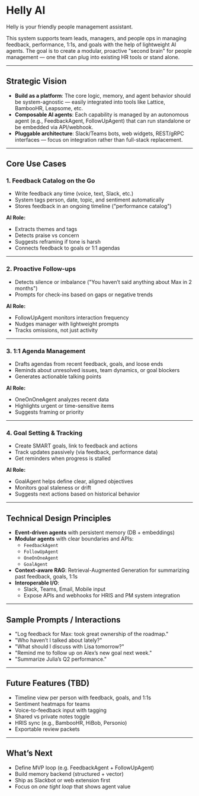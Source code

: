 # Helly AI

Helly is your friendly people management assistant. 

This system supports team leads, managers, and people ops in managing feedback, performance, 1:1s, and goals with the help of lightweight AI agents. The goal is to create a modular, proactive "second brain" for people management — one that can plug into existing HR tools or stand alone.

---

## Strategic Vision

- **Build as a platform**: The core logic, memory, and agent behavior should be system-agnostic — easily integrated into tools like Lattice, BambooHR, Leapsome, etc.
- **Composable AI agents**: Each capability is managed by an autonomous agent (e.g., FeedbackAgent, FollowUpAgent) that can run standalone or be embedded via API/webhook.
- **Pluggable architecture**: Slack/Teams bots, web widgets, REST/gRPC interfaces — focus on integration rather than full-stack replacement.

---

## Core Use Cases

### 1. **Feedback Catalog on the Go**
- Write feedback any time (voice, text, Slack, etc.)
- System tags person, date, topic, and sentiment automatically
- Stores feedback in an ongoing timeline ("performance catalog")

**AI Role:**
- Extracts themes and tags
- Detects praise vs concern
- Suggests reframing if tone is harsh
- Connects feedback to goals or 1:1 agendas

---

### 2. **Proactive Follow-ups**
- Detects silence or imbalance ("You haven’t said anything about Max in 2 months")
- Prompts for check-ins based on gaps or negative trends

**AI Role:**
- FollowUpAgent monitors interaction frequency
- Nudges manager with lightweight prompts
- Tracks omissions, not just activity

---

### 3. **1:1 Agenda Management**
- Drafts agendas from recent feedback, goals, and loose ends
- Reminds about unresolved issues, team dynamics, or goal blockers
- Generates actionable talking points

**AI Role:**
- OneOnOneAgent analyzes recent data
- Highlights urgent or time-sensitive items
- Suggests framing or priority

---

### 4. **Goal Setting & Tracking**
- Create SMART goals, link to feedback and actions
- Track updates passively (via feedback, performance data)
- Get reminders when progress is stalled

**AI Role:**
- GoalAgent helps define clear, aligned objectives
- Monitors goal staleness or drift
- Suggests next actions based on historical behavior

---

## Technical Design Principles

- **Event-driven agents** with persistent memory (DB + embeddings)
- **Modular agents** with clear boundaries and APIs:
  - `FeedbackAgent`
  - `FollowUpAgent`
  - `OneOnOneAgent`
  - `GoalAgent`
- **Context-aware RAG**: Retrieval-Augmented Generation for summarizing past feedback, goals, 1:1s
- **Interoperable I/O**:
  - Slack, Teams, Email, Mobile input
  - Expose APIs and webhooks for HRIS and PM system integration

---

## Sample Prompts / Interactions

- "Log feedback for Max: took great ownership of the roadmap."
- "Who haven’t I talked about lately?"
- "What should I discuss with Lisa tomorrow?"
- "Remind me to follow up on Alex’s new goal next week."
- "Summarize Julia’s Q2 performance."

---

## Future Features (TBD)

- Timeline view per person with feedback, goals, and 1:1s
- Sentiment heatmaps for teams
- Voice-to-feedback input with tagging
- Shared vs private notes toggle
- HRIS sync (e.g., BambooHR, HiBob, Personio)
- Exportable review packets

---

## What’s Next

- Define MVP loop (e.g. FeedbackAgent + FollowUpAgent)
- Build memory backend (structured + vector)
- Ship as Slackbot or web extension first
- Focus on *one tight loop* that shows agent value